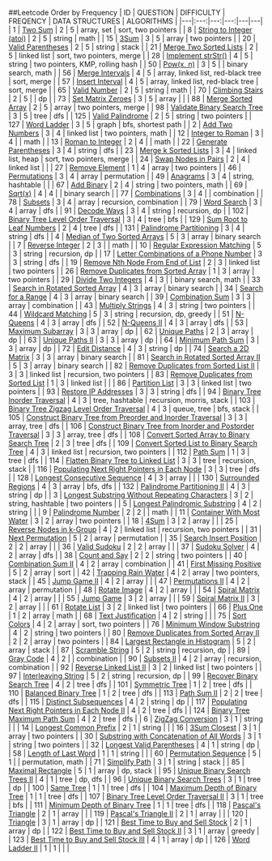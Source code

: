 ##Leetcode Order by Frequency
| ID | QUESTION | DIFFICULTY | FREQENCY | DATA STRUCTURES | ALGORITHMS |
|---|:---:|---:|---:|---|---|
| 1 | [Two Sum](./Leetcode/Two_Sum.py) | 2 | 5 | array, set | sort, two pointers |
| 8 | [String to Integer (atoi)](./Leetcode/String_to_Integer_atoi.py) | 2 | 5 | string | math |
| 15 | [3Sum](./Leetcode/3Sum.py) | 3 | 5 | array | two pointers |
| 20 | [Valid Parentheses](./Leetcode/Valid_Parentheses.py) | 2 | 5 | string | stack |
| 21 | [Merge Two Sorted Lists](./Leetcode/Merge_Two_Sorted_Lists.py) | 2 | 5 | linked list | sort, two pointers, merge |
| 28 | [Implement strStr()](./Leetcode/Implement_strStr.py) | 4 | 5 | string | two pointers, KMP, rolling hash |
| 50 | [Pow(x, n)](./Leetcode/Powx-n.py) | 3 | 5 |  | binary search, math |
| 56 | [Merge Intervals](./Leetcode/Merge_Intervals.py) | 4 | 5 | array, linked list, red-black tree | sort, merge |
| 57 | [Insert Interval](./Leetcode/Insert_Interval.py) | 4 | 5 | array, linked list, red-black tree | sort, merge |
| 65 | [Valid Number](./Leetcode/Valid_Number.py) | 2 | 5 | string | math |
| 70 | [Climbing Stairs](./Leetcode/Climbing_Stairs.py) | 2 | 5 |  | dp |
| 73 | [Set Matrix Zeroes](./Leetcode/Set_Matrix_Zeroes.py) | 3 | 5 | array |  |
| 88 | [Merge Sorted Array](./Leetcode/Merge_Sorted_Array.py) | 2 | 5 | array | two pointers, merge |
| 98 | [Validate Binary Search Tree](./Leetcode/Validate_Binary_Search_Tree.py) | 3 | 5 | tree | dfs |
| 125 | [Valid Palindrome](./Leetcode/Valid_Palindrome.py) | 2 | 5 | string | two pointers |
| 127 | [Word Ladder](./Leetcode/Word_Ladder.py) | 3 | 5 | graph | bfs, shortest path |
| 2 | [Add Two Numbers](./Leetcode/Add_Two_Numbers.py) | 3 | 4 | linked list | two pointers, math |
| 12 | [Integer to Roman](./Leetcode/Integer_to_Roman.py) | 3 | 4 |  | math |
| 13 | [Roman to Integer](./Leetcode/Roman_to_Integer.py) | 2 | 4 |  | math |
| 22 | [Generate Parentheses](./Leetcode/Generate_Parentheses.py) | 3 | 4 | string | dfs |
| 23 | [Merge k Sorted Lists](./Leetcode/Merge_k_Sorted_Lists.py) | 3 | 4 | linked list, heap | sort, two pointers, merge |
| 24 | [Swap Nodes in Pairs](./Leetcode/Swap_Nodes_in_Pairs.py) | 2 | 4 | linked list |  |
| 27 | [Remove Element](./Leetcode/Remove_Element.py) | 1 | 4 | array | two pointers |
| 46 | [Permutations](./Leetcode/Permutations.py) | 3 | 4 | array | permutation |
| 49 | [Anagrams](./Leetcode/Anagrams.py) | 3 | 4 | string, hashtable |  |
| 67 | [Add Binary](./Leetcode/Add_Binary.py) | 2 | 4 | string | two pointers, math |
| 69 | [Sqrt(x)](./Leetcode/Sqrtx.py) | 4 | 4 |  | binary search |
| 77 | [Combinations](./Leetcode/Combinations.py) | 3 | 4 |  | combination |
| 78 | [Subsets](./Leetcode/Subsets.py) | 3 | 4 | array | recursion, combination |
| 79 | [Word Search](./Leetcode/Word_Search.py) | 3 | 4 | array | dfs |
| 91 | [Decode Ways](./Leetcode/Decode_Ways.py) | 3 | 4 | string | recursion, dp |
| 102 | [Binary Tree Level Order Traversal](./Leetcode/Binary_Tree_Level_Order_Traversal.py) | 3 | 4 | tree | bfs |
| 129 | [Sum Root to Leaf Numbers](./Leetcode/Sum_Root_to_Leaf_Numbers.py) | 2 | 4 | tree | dfs |
| 131 | [Palindrome Partitioning](./Leetcode/Palindrome_Partitioning.py) | 3 | 4 | string | dfs |
| 4 | [Median of Two Sorted Arrays](./Leetcode/Median_of_Two_Sorted_Arrays.py) | 5 | 3 | array | binary search |
| 7 | [Reverse Integer](./Leetcode/Reverse_Integer.py) | 2 | 3 |  | math |
| 10 | [Regular Expression Matching](./Leetcode/Regular_Expression_Matching.py) | 5 | 3 | string | recursion, dp |
| 17 | [Letter Combinations of a Phone Number](./Leetcode/Letter_Combinations_of_a_Phone_Number.py) | 3 | 3 | string | dfs |
| 19 | [Remove Nth Node From End of List](./Leetcode/Remove_Nth_Node_From_End_of_List.py) | 2 | 3 | linked list | two pointers |
| 26 | [Remove Duplicates from Sorted Array](./Leetcode/Remove_Duplicates_from_Sorted_Array.py) | 1 | 3 | array | two pointers |
| 29 | [Divide Two Integers](./Leetcode/Divide_Two_Integers.py) | 4 | 3 |  | binary search, math |
| 33 | [Search in Rotated Sorted Array](./Leetcode/Search_in_Rotated_Sorted_Array.py) | 4 | 3 | array | binary search |
| 34 | [Search for a Range](./Leetcode/Search_for_a_Range.py) | 4 | 3 | array | binary search |
| 39 | [Combination Sum](./Leetcode/Combination_Sum.py) | 3 | 3 | array | combination |
| 43 | [Multiply Strings](./Leetcode/Multiply_Strings.py) | 4 | 3 | string | two pointers |
| 44 | [Wildcard Matching](./Leetcode/Wildcard_Matching.py) | 5 | 3 | string | recursion, dp, greedy |
| 51 | [N-Queens](./Leetcode/N-Queens.py) | 4 | 3 | array | dfs |
| 52 | [N-Queens II](./Leetcode/N-Queens_II.py) | 4 | 3 | array | dfs |
| 53 | [Maximum Subarray](./Leetcode/Maximum_Subarray.py) | 3 | 3 | array | dp |
| 62 | [Unique Paths](./Leetcode/Unique_Paths.py) | 2 | 3 | array | dp |
| 63 | [Unique Paths II](./Leetcode/Unique_Paths_II.py) | 3 | 3 | array | dp |
| 64 | [Minimum Path Sum](./Leetcode/Minimum_Path_Sum.py) | 3 | 3 | array | dp |
| 72 | [Edit Distance](./Leetcode/Edit_Distance.py) | 4 | 3 | string | dp |
| 74 | [Search a 2D Matrix](./Interviews/Search_a_2D_Matrix.py) | 3 | 3 | array | binary search |
| 81 | [Search in Rotated Sorted Array II](./Leetcode/Search_in_Rotated_Sorted_Array_II.py) | 5 | 3 | array | binary search |
| 82 | [Remove Duplicates from Sorted List II](./Leetcode/Remove_Duplicates_from_Sorted_List_II.py) | 3 | 3 | linked list | recursion, two pointers |
| 83 | [Remove Duplicates from Sorted List](./Leetcode/Remove_Duplicates_from_Sorted_List.py) | 1 | 3 | linked list |  |
| 86 | [Partition List](./Leetcode/Partition_List.py) | 3 | 3 | linked list | two pointers |
| 93 | [Restore IP Addresses](./Leetcode/Restore_IP_Addresses.py) | 3 | 3 | string | dfs |
| 94 | [Binary Tree Inorder Traversal](./Leetcode/Binary_Tree_Inorder_Traversal.py) | 4 | 3 | tree, hashtable | recursion, morris, stack |
| 103 | [Binary Tree Zigzag Level Order Traversal](./Leetcode/Binary_Tree_Zigzag_Level_Order_Traversal.py) | 4 | 3 | queue, tree | bfs, stack |
| 105 | [Construct Binary Tree from Preorder and Inorder Traversal](./Leetcode/Construct_Binary_Tree_from_Preorder_and_Inorder_Traversal.py) | 3 | 3 | array, tree | dfs |
| 106 | [Construct Binary Tree from Inorder and Postorder Traversal](./Leetcode/Construct_Binary_Tree_from_Inorder_and_Postorder_Traversal.py) | 3 | 3 | array, tree | dfs |
| 108 | [Convert Sorted Array to Binary Search Tree](./Leetcode/Convert_Sorted_Array_to_Binary_Search_Tree.py) | 2 | 3 | tree | dfs |
| 109 | [Convert Sorted List to Binary Search Tree](./Leetcode/Convert_Sorted_List_to_Binary_Search_Tree.py) | 4 | 3 | linked list | recursion, two pointers |
| 112 | [Path Sum](./Leetcode/Path_Sum.py) | 1 | 3 | tree | dfs |
| 114 | [Flatten Binary Tree to Linked List](./Leetcode/Flatten_Binary_Tree_to_Linked_List.py) | 3 | 3 | tree | recursion, stack |
| 116 | [Populating Next Right Pointers in Each Node](./Leetcode/Populating_Next_Right_Pointers_in_Each_Node.py) | 3 | 3 | tree | dfs |
| 128 | [Longest Consecutive Sequence](./Leetcode/Longest_Consecutive_Sequence.py) | 4 | 3 | array |  |
| 130 | [Surrounded Regions](./Leetcode/Surrounded_Regions.py) | 4 | 3 | array | bfs, dfs |
| 132 | [Palindrome Partitioning II](./Leetcode/Palindrome_Partitioning_II.py) | 4 | 3 | string | dp |
| 3 | [Longest Substring Without Repeating Characters](./Leetcode/Longest_Substring_Without_Repeating_Characters.py) | 3 | 2 | string, hashtable | two pointers |
| 5 | [Longest Palindromic Substring](./Leetcode/Longest_Palindromic_Substring.py) | 4 | 2 | string |  |
| 9 | [Palindrome Number](./Leetcode/Palindrome_Number.py) | 2 | 2 |  | math |
| 11 | [Container With Most Water](./Leetcode/Container_With_Most_Water.py) | 3 | 2 | array | two pointers |
| 18 | [4Sum](./Leetcode/4Sum.py) | 3 | 2 | array |  |
| 25 | [Reverse Nodes in k-Group](./Leetcode/Reverse_Nodes_in_k-Group.py) | 4 | 2 | linked list | recursion, two pointers |
| 31 | [Next Permutation](./Leetcode/Next_Permutation.py) | 5 | 2 | array | permutation |
| 35 | [Search Insert Position](./Leetcode/Search_Insert_Position.py) | 2 | 2 | array |  |
| 36 | [Valid Sudoku](./Leetcode/Valid_Sudoku.py) | 2 | 2 | array |  |
| 37 | [Sudoku Solver](./Leetcode/Sudoku_Solver.py) | 4 | 2 | array | dfs |
| 38 | [Count and Say](./Leetcode/Count_and_Say.py) | 2 | 2 | string | two pointers |
| 40 | [Combination Sum II](./Leetcode/Combination_Sum_II.py) | 4 | 2 | array | combination |
| 41 | [First Missing Positive](./Leetcode/First_Missing_Positive.py) | 5 | 2 | array | sort |
| 42 | [Trapping Rain Water](./Leetcode/Trapping_Rain_Water.py) | 4 | 2 | array | two pointers, stack |
| 45 | [Jump Game II](./Leetcode/Jump_Game_II.py) | 4 | 2 | array |  |
| 47 | [Permutations II](./Leetcode/Permutations_II.py) | 4 | 2 | array | permutation |
| 48 | [Rotate Image](./Leetcode/Rotate_Image.py) | 4 | 2 | array |  |
| 54 | [Spiral Matrix](./Leetcode/Spiral_Matrix.py) | 4 | 2 | array |  |
| 55 | [Jump Game](./Leetcode/Jump_Game.py) | 3 | 2 | array |  |
| 59 | [Spiral Matrix II](./Leetcode/Spiral_Matrix_II.py) | 3 | 2 | array |  |
| 61 | [Rotate List](./Leetcode/Rotate_List.py) | 3 | 2 | linked list | two pointers |
| 66 | [Plus One](./Leetcode/Plus_One.py) | 1 | 2 | array | math |
| 68 | [Text Justification](./Leetcode/Text_Justification.py) | 4 | 2 | string |  |
| 75 | [Sort Colors](./Leetcode/Sort_Colors.py) | 4 | 2 | array | sort, two pointers |
| 76 | [Minimum Window Substring](./Leetcode/Minimum_Window_Substring.py) | 4 | 2 | string | two pointers |
| 80 | [Remove Duplicates from Sorted Array II](./Leetcode/Remove_Duplicates_from_Sorted_Array_II.py) | 2 | 2 | array | two pointers |
| 84 | [Largest Rectangle in Histogram](./Leetcode/Largest_Rectangle_in_Histogram.py) | 5 | 2 | array | stack |
| 87 | [Scramble String](./Leetcode/Scramble_String.py) | 5 | 2 | string | recursion, dp |
| 89 | [Gray Code](./Leetcode/Gray_Code.py) | 4 | 2 |  | combination |
| 90 | [Subsets II](./Leetcode/Subsets_II.py) | 4 | 2 | array | recursion, combination |
| 92 | [Reverse Linked List II](./Leetcode/Reverse_Linked_List_II.py) | 3 | 2 | linked list | two pointers |
| 97 | [Interleaving String](./Leetcode/Interleaving_String.py) | 5 | 2 | string | recursion, dp |
| 99 | [Recover Binary Search Tree](./Leetcode/Recover_Binary_Search_Tree.py) | 4 | 2 | tree | dfs |
| 101 | [Symmetric Tree](./Leetcode/Symmetric_Tree.py) | 1 | 2 | tree | dfs |
| 110 | [Balanced Binary Tree](./Leetcode/Balanced_Binary_Tree.py) | 1 | 2 | tree | dfs |
| 113 | [Path Sum II](./Leetcode/Path_Sum_II.py) | 2 | 2 | tree | dfs |
| 115 | [Distinct Subsequences](./Leetcode/Distinct_Subsequences.py) | 4 | 2 | string | dp |
| 117 | [Populating Next Right Pointers in Each Node II](./Leetcode/Populating_Next_Right_Pointers_in_Each_Node_II.py) | 4 | 2 | tree | dfs |
| 124 | [Binary Tree Maximum Path Sum](./Leetcode/Binary_Tree_Maximum_Path_Sum.py) | 4 | 2 | tree | dfs |
| 6 | [ZigZag Conversion](./Leetcode/ZigZag_Conversion.py) | 3 | 1 | string |  |
| 14 | [Longest Common Prefix](./Leetcode/Longest_Common_Prefix.py) | 2 | 1 | string |  |
| 16 | [3Sum Closest](./Leetcode/3Sum_Closest.py) | 3 | 1 | array | two pointers |
| 30 | [Substring with Concatenation of All Words](./Leetcode/Substring_with_Concatenation_of_All_Words.py) | 3 | 1 | string | two pointers |
| 32 | [Longest Valid Parentheses](./Leetcode/Longest_Valid_Parentheses.py) | 4 | 1 | string | dp |
| 58 | [Length of Last Word](./Leetcode/Length_of_Last_Word.py) | 1 | 1 | string |  |
| 60 | [Permutation Sequence](./Leetcode/Permutation_Sequence.py) | 5 | 1 |  | permutation, math |
| 71 | [Simplify Path](./Leetcode/Simplify_Path.py) | 3 | 1 | string | stack |
| 85 | [Maximal Rectangle](./Leetcode/Maximal_Rectangle.py) | 5 | 1 | array | dp, stack |
| 95 | [Unique Binary Search Trees II](./Leetcode/Unique_Binary_Search_Trees_II.py) | 4 | 1 | tree | dp, dfs |
| 96 | [Unique Binary Search Trees](./Leetcode/Unique_Binary_Search_Trees.py) | 3 | 1 | tree | dp |
| 100 | [Same Tree](./Leetcode/Same_Tree.py) | 1 | 1 | tree | dfs |
| 104 | [Maximum Depth of Binary Tree](./Leetcode/Maximum_Depth_of_Binary_Tree.py) | 1 | 1 | tree | dfs |
| 107 | [Binary Tree Level Order Traversal II](./Leetcode/Binary_Tree_Level_Order_Traversal_II.py) | 3 | 1 | tree | bfs |
| 111 | [Minimum Depth of Binary Tree](./Leetcode/Minimum_Depth_of_Binary_Tree.py) | 1 | 1 | tree | dfs |
| 118 | [Pascal's Triangle](./Leetcode/Pascals_Triangle.py) | 2 | 1 | array |  |
| 119 | [Pascal's Triangle II](./Leetcode/Pascals_Triangle_II.py) | 2 | 1 | array |  |
| 120 | [Triangle](./Leetcode/Triangle.py) | 3 | 1 | array | dp |
| 121 | [Best Time to Buy and Sell Stock](./Leetcode/Best_Time_to_Buy_and_Sell_Stock.py) | 2 | 1 | array | dp |
| 122 | [Best Time to Buy and Sell Stock II](./Leetcode/Best_Time_to_Buy_and_Sell_Stock_II.py) | 3 | 1 | array | greedy |
| 123 | [Best Time to Buy and Sell Stock III](./Leetcode/Best_Time_to_Buy_and_Sell_Stock_III.py) | 4 | 1 | array | dp |
| 126 | [Word Ladder II](./Leetcode/Word_Ladder_II.py) | 1 | 1 |  |  |
